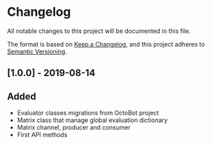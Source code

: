# Changelog
All notable changes to this project will be documented in this file.

The format is based on [Keep a Changelog](https://keepachangelog.com/en/1.0.0/),
and this project adheres to [Semantic Versioning](https://semver.org/spec/v2.0.0.html).

## [1.0.0] - 2019-08-14
## Added
- Evaluator classes migrations from OctoBot project
- Matrix class that manage global evaluation dictionary
- Matrix channel, producer and consumer
- First API methods
